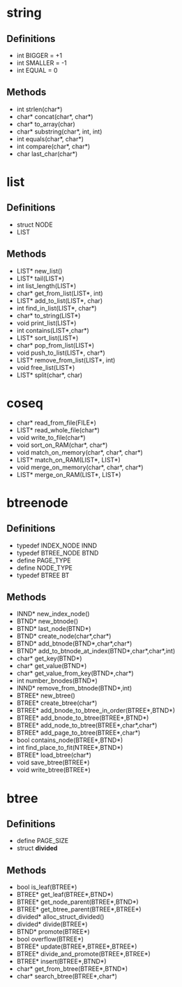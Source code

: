 # string

Definitions
-----------

+ int BIGGER  = +1
+ int SMALLER = -1
+ int EQUAL   = 0

Methods
-------

+ int strlen(char*)
+ char* concat(char*, char*)
+ char* to_array(char)
+ char* substring(char*, int, int)
+ int equals(char*, char*)
+ int compare(char*, char*)
+ char last_char(char*)

# list

Definitions
-----------

+ struct NODE
+ LIST

Methods
-------

+ LIST* new_list()
+ LIST* tail(LIST*)
+ int list_length(LIST*)
+ char* get_from_list(LIST*, int)
+ LIST* add_to_list(LIST*, char)
+ int find_in_list(LIST*, char*)
+ char* to_string(LIST*)
+ void print_list(LIST*)
+ int contains(LIST*,char*)
+ LIST* sort_list(LIST*)
+ char* pop_from_list(LIST*)
+ void push_to_list(LIST*, char*)
+ LIST* remove_from_list(LIST*, int)
+ void free_list(LIST*)
+ LIST* split(char*, char)

# coseq

+ char* read_from_file(FILE*)
+ LIST* read_whole_file(char*)
+ void write_to_file(char*)
+ void sort_on_RAM(char*, char*)
+ void match_on_memory(char*, char*, char*)
+ LIST* match_on_RAM(LIST*, LIST*)
+ void merge_on_memory(char*, char*, char*)
+ LIST* merge_on_RAM(LIST*, LIST*)

# btreenode

Definitions
-----------

+ typedef INDEX_NODE INND
+ typedef BTREE_NODE BTND
+ define PAGE_TYPE
+ define NODE_TYPE
+ typedef BTREE BT

Methods
-------

+ INND* new_index_node()
+ BTND* new_btnode()
+ BTND* last_node(BTND*)
+ BTND* create_node(char*,char*)
+ BTND* add_btnode(BTND*,char*,char*)
+ BTND* add_to_btnode_at_index(BTND*,char*,char*,int)
+ char* get_key(BTND*)
+ char* get_value(BTND*)
+ char* get_value_from_key(BTND*,char*)
+ int number_bnodes(BTND*)
+ INND* remove_from_btnode(BTND*,int)
+ BTREE* new_btree()
+ BTREE* create_btree(char*)
+ BTREE* add_bnode_to_btree_in_order(BTREE*,BTND*)
+ BTREE* add_bnode_to_btree(BTREE*,BTND*)
+ BTREE* add_node_to_btree(BTREE*,char*,char*)
+ BTREE* add_page_to_btree(BTREE*,char*)
+ bool contains_node(BTREE*,BTND*)
+ int find_place_to_fit(NTREE*,BTND*)
+ BTREE* load_btree(char*)
+ void save_btree(BTREE*)
+ void write_btree(BTREE*)

# btree

Definitions
-----------

+ define PAGE_SIZE
+ struct __divided__

Methods
-------

+ bool is_leaf(BTREE*)
+ BTREE* get_leaf(BTREE*,BTND*)
+ BTREE* get_node_parent(BTREE*,BTND*)
+ BTREE* get_btree_parent(BTREE*,BTREE*)
+ divided* alloc_struct_divided()
+ divided* divide(BTREE*)
+ BTND* promote(BTREE*)
+ bool overflow(BTREE*)
+ BTREE* update(BTREE*,BTREE*,BTREE*)
+ BTREE* divide_and_promote(BTREE*,BTREE*)
+ BTREE* insert(BTREE*,BTND*)
+ char* get_from_btree(BTREE*,BTND*)
+ char* search_btree(BTREE*,char*)
